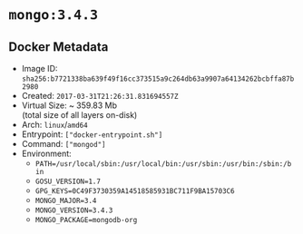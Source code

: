 # `mongo:3.4.3`

## Docker Metadata

- Image ID: `sha256:b7721338ba639f49f16cc373515a9c264db63a9907a64134262bcbffa87b2980`
- Created: `2017-03-31T21:26:31.831694557Z`
- Virtual Size: ~ 359.83 Mb  
  (total size of all layers on-disk)
- Arch: `linux`/`amd64`
- Entrypoint: `["docker-entrypoint.sh"]`
- Command: `["mongod"]`
- Environment:
  - `PATH=/usr/local/sbin:/usr/local/bin:/usr/sbin:/usr/bin:/sbin:/bin`
  - `GOSU_VERSION=1.7`
  - `GPG_KEYS=0C49F3730359A14518585931BC711F9BA15703C6`
  - `MONGO_MAJOR=3.4`
  - `MONGO_VERSION=3.4.3`
  - `MONGO_PACKAGE=mongodb-org`
